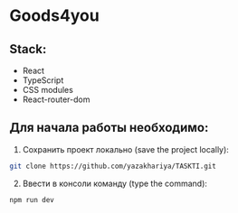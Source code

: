 # Goods4you

## Stack:

- React
- TypeScript
- CSS modules
- React-router-dom

## Для начала работы необходимо:

1. Сохранить проект локально (save the project locally):

```bash
git clone https://github.com/yazakhariya/TASKTI.git

```
2. Ввести в консоли команду (type the command):

```bash
npm run dev

```